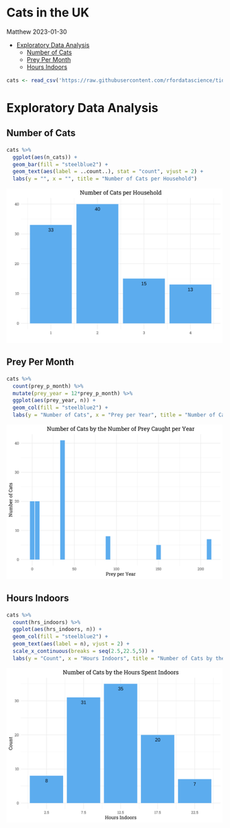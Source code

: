 Cats in the UK
================
Matthew
2023-01-30

-   <a href="#exploratory-data-analysis"
    id="toc-exploratory-data-analysis">Exploratory Data Analysis</a>
    -   <a href="#number-of-cats" id="toc-number-of-cats">Number of Cats</a>
    -   <a href="#prey-per-month" id="toc-prey-per-month">Prey Per Month</a>
    -   <a href="#hours-indoors" id="toc-hours-indoors">Hours Indoors</a>

``` r
cats <- read_csv('https://raw.githubusercontent.com/rfordatascience/tidytuesday/master/data/2023/2023-01-31/cats_uk_reference.csv')
```

# Exploratory Data Analysis

## Number of Cats

``` r
cats %>% 
  ggplot(aes(n_cats)) +
  geom_bar(fill = "steelblue2") +
  geom_text(aes(label = ..count..), stat = "count", vjust = 2) +
  labs(y = "", x = "", title = "Number of Cats per Household")
```

![](UK-Cats_files/figure-gfm/unnamed-chunk-2-1.png)<!-- -->

## Prey Per Month

``` r
cats %>% 
  count(prey_p_month) %>% 
  mutate(prey_year = 12*prey_p_month) %>% 
  ggplot(aes(prey_year, n)) +
  geom_col(fill = "steelblue2") +
  labs(y = "Number of Cats", x = "Prey per Year", title = "Number of Cats by the Number of Prey Caught per Year")
```

![](UK-Cats_files/figure-gfm/unnamed-chunk-3-1.png)<!-- -->

## Hours Indoors

``` r
cats %>% 
  count(hrs_indoors) %>% 
  ggplot(aes(hrs_indoors, n)) +
  geom_col(fill = "steelblue2") +
  geom_text(aes(label = n), vjust = 2) +
  scale_x_continuous(breaks = seq(2.5,22.5,5)) +
  labs(y = "Count", x = "Hours Indoors", title = "Number of Cats by the Hours Spent Indoors")
```

![](UK-Cats_files/figure-gfm/unnamed-chunk-4-1.png)<!-- -->
